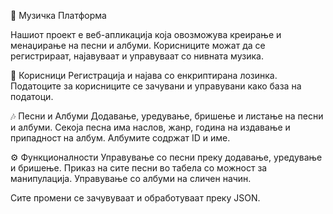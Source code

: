 🎵 Музичка Платформа


Нашиот проект е веб-апликација која овозможува креирање и менаџирање на песни и албуми. Корисниците можат да се регистрираат, најавуваат и управуваат со нивната музика.

🔑 Корисници
Регистрација и најава со енкриптирана лозинка.
Податоците за корисниците се зачувани и управувани како база на податоци.


🎶 Песни и Албуми
Додавање, уредување, бришење и листање на песни и албуми.
Секоја песна има наслов, жанр, година на издавање и припадност на албум.
Албумите содржат ID и име.

⚙️ Функционалности
Управување со песни преку додавање, уредување и бришење.
Приказ на сите песни во табела со можност за манипулација.
Управување со албуми на сличен начин.

Сите промени се зачувуваат и обработуваат преку JSON.
